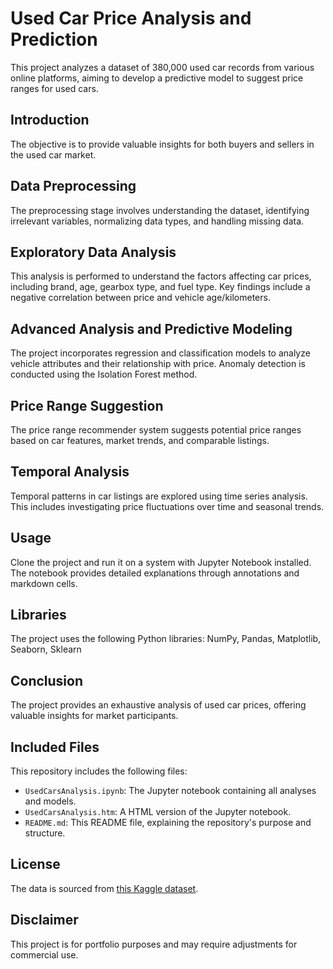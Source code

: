 # Used Car Price Analysis and Prediction

This project analyzes a dataset of 380,000 used car records from various online platforms, aiming to develop a predictive model to suggest price ranges for used cars.

## Introduction

The objective is to provide valuable insights for both buyers and sellers in the used car market.

## Data Preprocessing

The preprocessing stage involves understanding the dataset, identifying irrelevant variables, normalizing data types, and handling missing data.

## Exploratory Data Analysis

This analysis is performed to understand the factors affecting car prices, including brand, age, gearbox type, and fuel type. Key findings include a negative correlation between price and vehicle age/kilometers.

## Advanced Analysis and Predictive Modeling

The project incorporates regression and classification models to analyze vehicle attributes and their relationship with price. Anomaly detection is conducted using the Isolation Forest method.

## Price Range Suggestion

The price range recommender system suggests potential price ranges based on car features, market trends, and comparable listings.

## Temporal Analysis

Temporal patterns in car listings are explored using time series analysis. This includes investigating price fluctuations over time and seasonal trends.

## Usage

Clone the project and run it on a system with Jupyter Notebook installed. The notebook provides detailed explanations through annotations and markdown cells.

## Libraries

The project uses the following Python libraries: NumPy, Pandas, Matplotlib, Seaborn, Sklearn

## Conclusion

The project provides an exhaustive analysis of used car prices, offering valuable insights for market participants.

## Included Files

This repository includes the following files:
- `UsedCarsAnalysis.ipynb`: The Jupyter notebook containing all analyses and models.
- `UsedCarsAnalysis.htm`: A HTML version of the Jupyter notebook.
- `README.md`: This README file, explaining the repository's purpose and structure.

## License

The data is sourced from [this Kaggle dataset](https://www.kaggle.com/datasets/thedevastator/uncovering-factors-that-affect-used-car-prices).


## Disclaimer

This project is for portfolio purposes and may require adjustments for commercial use.
